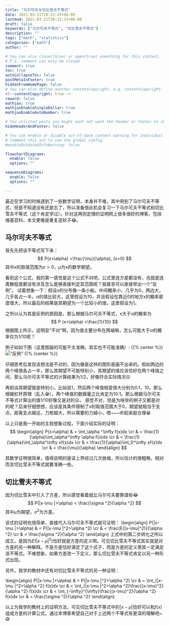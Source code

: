 ```yaml
---
title: "马尔可夫与切比雪夫不等式"
date: 2021-03-21T20:22:25+08:00
lastmod: 2021-03-21T20:22:25+08:00
draft: false
keywords: ["马尔可夫不等式", "切比雪夫不等式"]
description: ""
tags: ["math", "statistics"]
categories: ["math"]
author: ""

# You can also close(false) or open(true) something for this content.
# P.S. comment can only be closed
comment: true
toc: true
autoCollapseToc: false
postMetaInFooter: true
hiddenFromHomePage: false
# You can also define another contentCopyright. e.g. contentCopyright: "This is another copyright."
<!--contentCopyright: true-->
reward: false
mathjax: true
mathjaxEnableSingleDollar: true
mathjaxEnableAutoNumber: true

# You unlisted posts you might want not want the header or footer to show
hideHeaderAndFooter: false

# You can enable or disable out-of-date content warning for individual post.
# Comment this out to use the global config.
#enableOutdatedInfoWarning: false

flowchartDiagrams:
  enable: false
  options: ""

sequenceDiagrams: 
  enable: false
  options: ""

---
```


<!--more-->

<!--# 马尔可夫与切比雪夫不等式-->
最近在学习的时候遇到了一些数学证明，本身并不难，其中用到了马尔可夫不等式，但是不知道没有还是忘了，所以准备借此机会复习一下马尔可夫不等式和切比雪夫不等式（这个肯定学过）。针对这两则定理的证明网上很多很好的博客，包括维基百科，本文更像是重复造轮子:joy:。

## 马尔可夫不等式
首先先把该不等式写下来：
$$
P(x>\alpha) <\frac{\mu}{\alpha}, (x>0)
$$
其中x的取值范围为$x>0$，$\mu$为x的数学期望。

看到这个公式，我的第一感觉是这个公式不对吧，公式里连方差都没有，也就是连离散程度都没有涉及怎么能够直接判定其范围呢？我甚至可以直接举出一个“反例”。
试着想象一下：假设x的分布像一条小船，中间概率小，几乎为0，两边大，几乎各占一半。$\alpha$的值比较大，这里假设为10，并且假设在靠近0的地方x的概率密度很大，所以最后的结果是其期望为一个比较小的值，这里假设为1。

之所以认为其是反例的原因是，那么根据马尔可夫不等式，x大于$\alpha$的概率为
$$
P (x>\alpha) <\frac{1}{10}
$$
根据图上所示，这明显“不对”啊，因为值主要分布在两端嘛，怎么可能大于$\alpha$的概率仅为1/10呢？

例子如如下图（这里图画的可能不太准确，其实也不可能准确）:
{{% center %}}
![“反例”](https://i.ibb.co/rb7M9F6/image.png)
{{% /center %}}

<!--<a href="https://imgbb.com/"><img src="https://i.ibb.co/rb7M9F6/image.png" alt="image" border="0"></a>-->

仔细思考后发现该想法是不对的，因为像是这样的图形是画不出来的。假如两边的两个峰值各占一半，那么其期望不可能特别小，其期望的值应该恰好在两个峰值之间，那么马尔可夫不等式的计算结果为1/2，好像符合实际情况:open_mouth:

再假设其期望就是特别小，比如说1，然后两个峰值相差很大分别为0.1，10。那么根据杠杆原理（乱入:grin:），两个峰值的数据量之比肯定为10:1。那么根据马尔可夫不等式计算出的值1/10好像又是对的:open_mouth:。
感觉不对，但是为啥举的例子又都是对的呢？后来仔细想想，应该是其条件限制了x的取值范围大于0，期望就相当于支点，距离支点越远，力矩越大，所以需要的力越小，嗯~~~听起来挺合理:grin:

以上只是我一开始的主观想象过程，下面介绍实际的证明：
$$
\begin{align}
P(x>\alpha) & = \int_\alpha ^\infty f(x)dx \cr
            & = \frac{1}{\alpha}\int_\alpha^\infty \alpha f(x)dx \cr
            & < \frac{1}{\alpha}\int_\alpha^\infty xf(x)dx \cr
            & < \frac{1}{\alpha}\int_0^\infty xf(x)dx \cr
            & = \frac{\mu}{\alpha}
\end{align}
$$

其数学证明很简单，值得说明的是该上界经过几次放缩，所以估计的很粗略，相对而言切比雪夫不等式就要准确一些。

## 切比雪夫不等式
因为切比雪夫中引入了方差，所以感觉看着就比马尔可夫要靠谱些:joy:
$$
P(|x-\mu |>\alpha) < \frac{\sigma ^2}{\alpha ^2}
$$
其中$\mu$为期望，$\sigma ^2$为方差。

该式的证明也很简单，直接代入马尔可夫不等式就可证明：
\begin{align}
P(|x-\mu |>\alpha) & = P(|x-\mu |^2>\alpha ^2) \cr
                   & < \frac{E(|x-\mu|^2)}{\alpha ^2} \cr
                   & = \frac{\sigma ^2}{\alpha ^2}
\end{align}
上式中的第二步转化之所以成立，是因为$E(|x-\mu|^2)$恰好就是方差的定义啊。可见切比雪夫不等式其实就是对方差的另一种解释。不是方差恰好满足了这个式子，而是方差的定义使其一定满足该不等式。不难想象，如果方差改一下定义，那么切比雪夫不等式肯定以另一种形式出现。

另外，我学的教材中还有对切比雪夫不等式的另一种证明：

\begin{align}
P(|x-\mu |>\alpha) & = P(|x-\mu |^2>\alpha ^2) \cr
                   & = \int_{|x-\mu |^2>\alpha ^2} f(x)dx \cr
                   & < \int_{|x-\mu |^2>\alpha ^2}\frac{(x-\mu)^2}{\alpha ^2} f(x)dx \cr
                   & < \int_{-\infty}^{\infty}\frac{(x-\mu)^2}{\alpha ^2} f(x)dx \cr
                   & = \frac{\sigma ^2}{\alpha ^2}
\end{align}

以上为我学的教材上的证明方法，可见切比雪夫不等式中的$|x-\mu|$恰好可以和$f(x)$组成方差的计算公式。通过本博客希望自己对于上述两个不等式有更深的理解吧~:smile:
